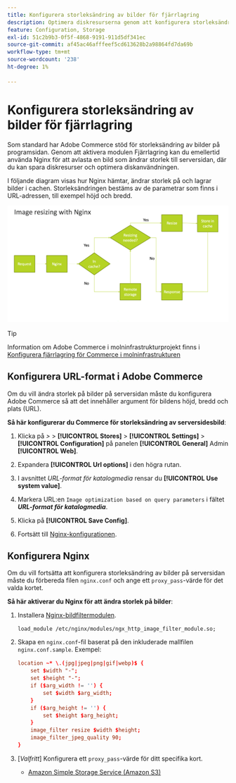 ```yaml
---
title: Konfigurera storleksändring av bilder för fjärrlagring
description: Optimera diskresurserna genom att konfigurera storleksändring av bilder på serversidan.
feature: Configuration, Storage
exl-id: 51c2b9b3-0f5f-4868-9191-911d5df341ec
source-git-commit: af45ac46afffeef5cd613628b2a98864fd7da69b
workflow-type: tm+mt
source-wordcount: '238'
ht-degree: 1%

---
```


# Konfigurera storleksändring av bilder för fjärrlagring

Som standard har Adobe Commerce stöd för storleksändring av bilder på programsidan. Genom att aktivera modulen Fjärrlagring kan du emellertid använda Nginx för att avlasta en bild som ändrar storlek till serversidan, där du kan spara diskresurser och optimera diskanvändningen.

I följande diagram visas hur Nginx hämtar, ändrar storlek på och lagrar bilder i cachen. Storleksändringen bestäms av de parametrar som finns i URL-adressen, till exempel höjd och bredd.

![ändra storlek på bild](../../assets/configuration/remote-storage-nginx-image-resize.png)

>[!TIP]
>
>Information om Adobe Commerce i molninfrastrukturprojekt finns i [Konfigurera fjärrlagring för Commerce i molninfrastrukturen](cloud-support.md)

## Konfigurera URL-format i Adobe Commerce

Om du vill ändra storlek på bilder på serversidan måste du konfigurera Adobe Commerce så att det innehåller argument för bildens höjd, bredd och plats (URL).

**Så här konfigurerar du Commerce för storleksändring av serversidesbild**:

1. Klicka på _>_ > **[!UICONTROL Stores]** > **[!UICONTROL Settings]** > **[!UICONTROL Configuration]** på panelen **[!UICONTROL General]** Admin **[!UICONTROL Web]**.

1. Expandera **[!UICONTROL Url options]** i den högra rutan.

1. I avsnittet _URL-format för katalogmedia_ rensar du **[!UICONTROL Use system value]**.

1. Markera URL:en `Image optimization based on query parameters` i fältet **_URL-format för katalogmedia_**.

1. Klicka på **[!UICONTROL Save Config]**.

1. Fortsätt till [Nginx-konfigurationen](#configure-nginx).

## Konfigurera Nginx

Om du vill fortsätta att konfigurera storleksändring av bilder på serversidan måste du förbereda filen `nginx.conf` och ange ett `proxy_pass`-värde för det valda kortet.

**Så här aktiverar du Nginx för att ändra storlek på bilder**:

1. Installera [Nginx-bildfiltermodulen][nginx-module].

   ```shell
   load_module /etc/nginx/modules/ngx_http_image_filter_module.so;
   ```

1. Skapa en `nginx.conf`-fil baserat på den inkluderade mallfilen `nginx.conf.sample`. Exempel:

   ```conf
   location ~* \.(jpg|jpeg|png|gif|webp)$ {
       set $width "-";
       set $height "-";
       if ($arg_width != '') {
           set $width $arg_width;
       }
       if ($arg_height != '') {
           set $height $arg_height;
       }
       image_filter resize $width $height;
       image_filter_jpeg_quality 90;
   }
   ```

1. [_Valfritt_] Konfigurera ett `proxy_pass`-värde för ditt specifika kort.

   - [Amazon Simple Storage Service (Amazon S3)](remote-storage-aws-s3.md)

<!-- link definitions -->

[nginx-module]: https://nginx.org/en/docs/http/ngx_http_image_filter_module.html
